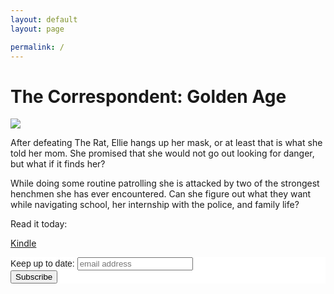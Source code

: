 ```yaml
---
layout: default
layout: page

permalink: /
---
```

<h1> The Correspondent: Golden Age</h1>
<a href = "http://dylan.la/2gX082Q">
<img src = "https://dl.dropboxusercontent.com/u/45369/Golden-Age-Mock.png" link = "http://dylan.la/2gX082Q">
</a> 

After defeating The Rat, Ellie hangs up her mask, or at least that is what she told her mom. She promised that she would not go out looking for danger, but what if it finds her?

While doing some routine patrolling she is attacked by two of the strongest henchmen she has ever encountered. Can she figure out what they want while navigating school, her internship with the police, and family life?

Read it today:

[Kindle](http://dylan.la/2gX082Q)

<!-- Begin MailChimp Signup Form -->
<link href="//cdn-images.mailchimp.com/embedcode/slim-081711.css" rel="stylesheet" type="text/css">
<style type="text/css">
	#mc_embed_signup{background:#fff; clear:left; font:14px Helvetica,Arial,sans-serif; }
	/* Add your own MailChimp form style overrides in your site stylesheet or in this style block.
	   We recommend moving this block and the preceding CSS link to the HEAD of your HTML file. */
</style>
<div id="mc_embed_signup">
<form action="//dylanreed.us12.list-manage.com/subscribe/post?u=aef49e9bc6220b93bcd835967&amp;id=82299a5c9f" method="post" id="mc-embedded-subscribe-form" name="mc-embedded-subscribe-form" class="validate" target="_blank" novalidate>
    <div id="mc_embed_signup_scroll">
	<label for="mce-EMAIL">Keep up to date:</label>
	<input type="email" value="" name="EMAIL" class="email" id="mce-EMAIL" placeholder="email address" required>
    <!-- real people should not fill this in and expect good things - do not remove this or risk form bot signups-->
    <div style="position: absolute; left: -5000px;" aria-hidden="true"><input type="text" name="b_aef49e9bc6220b93bcd835967_82299a5c9f" tabindex="-1" value=""></div>
    <div class="clear"><input type="submit" value="Subscribe" name="subscribe" id="mc-embedded-subscribe" class="button"></div>
    </div>
</form>
</div>

<!--End mc_embed_signup-->
